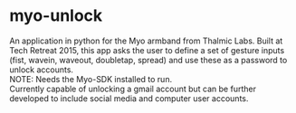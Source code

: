 # myo-unlock
An application in python for the Myo armband from Thalmic Labs. Built at Tech Retreat 2015, this app asks the user to define a set of gesture inputs (fist, wavein, waveout, doubletap, spread) and use these as a password to unlock accounts. <br/>
NOTE: Needs the Myo-SDK installed to run. 
<br/>
Currently capable of unlocking a gmail account but can be further developed to include social media and computer user accounts. 


